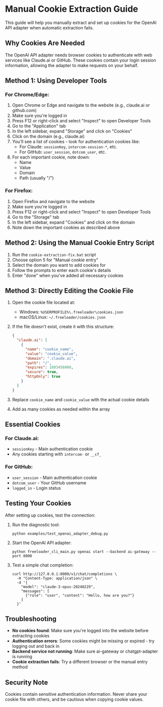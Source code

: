 # Manual Cookie Extraction Guide

This guide will help you manually extract and set up cookies for the OpenAI API adapter when automatic extraction fails.

## Why Cookies Are Needed

The OpenAI API adapter needs browser cookies to authenticate with web services like Claude.ai or GitHub. These cookies contain your login session information, allowing the adapter to make requests on your behalf.

## Method 1: Using Developer Tools

### For Chrome/Edge:

1. Open Chrome or Edge and navigate to the website (e.g., claude.ai or github.com)
2. Make sure you're logged in
3. Press F12 or right-click and select "Inspect" to open Developer Tools
4. Go to the "Application" tab
5. In the left sidebar, expand "Storage" and click on "Cookies"
6. Click on the domain (e.g., claude.ai)
7. You'll see a list of cookies - look for authentication cookies like:
   - For Claude: `sessionKey`, `intercom-session-*`, etc.
   - For GitHub: `user_session`, `dotcom_user`, etc.
8. For each important cookie, note down:
   - Name
   - Value
   - Domain
   - Path (usually "/")

### For Firefox:

1. Open Firefox and navigate to the website
2. Make sure you're logged in
3. Press F12 or right-click and select "Inspect" to open Developer Tools
4. Go to the "Storage" tab
5. In the left sidebar, expand "Cookies" and click on the domain
6. Note down the important cookies as described above

## Method 2: Using the Manual Cookie Entry Script

1. Run the `cookie-extraction-fix.bat` script
2. Choose option 5 for "Manual cookie entry"
3. Select the domain you want to add cookies for
4. Follow the prompts to enter each cookie's details
5. Enter "done" when you've added all necessary cookies

## Method 3: Directly Editing the Cookie File

1. Open the cookie file located at:
   - Windows: `%USERPROFILE%\.freeloader\cookies.json`
   - macOS/Linux: `~/.freeloader/cookies.json`

2. If the file doesn't exist, create it with this structure:
   ```json
   {
     "claude.ai": [
       {
         "name": "cookie_name",
         "value": "cookie_value",
         "domain": ".claude.ai",
         "path": "/",
         "expires": 1893456000,
         "secure": true,
         "httpOnly": true
       }
     ]
   }
   ```

3. Replace `cookie_name` and `cookie_value` with the actual cookie details
4. Add as many cookies as needed within the array

## Essential Cookies

### For Claude.ai:
- `sessionKey` - Main authentication cookie
- Any cookies starting with `intercom-` or `__cf_`

### For GitHub:
- `user_session` - Main authentication cookie
- `dotcom_user` - Your GitHub username
- `logged_in` - Login status

## Testing Your Cookies

After setting up cookies, test the connection:

1. Run the diagnostic tool:
   ```
   python examples/test_openai_adapter_debug.py
   ```

2. Start the OpenAI API adapter:
   ```
   python freeloader_cli_main.py openai start --backend ai-gateway --port 8000
   ```

3. Test a simple chat completion:
   ```
   curl http://127.0.0.1:8000/v1/chat/completions \
     -H "Content-Type: application/json" \
     -d '{
       "model": "claude-3-opus-20240229",
       "messages": [
         {"role": "user", "content": "Hello, how are you?"}
       ]
     }'
   ```

## Troubleshooting

- **No cookies found**: Make sure you're logged into the website before extracting cookies
- **Authentication errors**: Some cookies might be missing or expired - try logging out and back in
- **Backend service not running**: Make sure ai-gateway or chatgpt-adapter is running
- **Cookie extraction fails**: Try a different browser or the manual entry method

## Security Note

Cookies contain sensitive authentication information. Never share your cookie file with others, and be cautious when copying cookie values.

